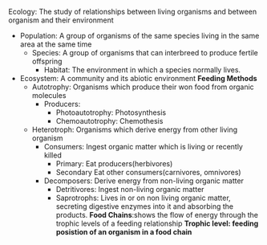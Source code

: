 Ecology: The study of relationships between living organisms and between organism and their environment
 - Population: A group of organisms of the  same species living in the same area at the same time
	 - Species: A group of organisms that can interbreed to produce fertile offspring
		 - Habitat: The environment in which a species normally lives.
- Ecosystem:  A community and its abiotic environment
**Feeding Methods**
	- Autotrophy: Organisms which produce their won food from organic molecules
		- Producers:
			- Photoautotrophy: Photosynthesis
			- Chemoautotrophy: Chemothesis
	- Heterotroph: Organisms which derive energy from other living organism
		- Consumers: Ingest organic matter which is living or recently killed
			- Primary: Eat producers(herbivores)
			- Secondary Eat other consumers(carnivores, omnivores)
		- Decomposers: Derive energy from non-living organic matter
			- Detritivores: Ingest non-living organic matter
			- Saprotrophs: Lives in or on non living organic matter, secreting digestive enzymes into it and absorbing the products.
**Food Chains**:shows the flow of energy through the trophic levels of a feeding relationship
**Trophic level: feeding posistion of an organism in a food chain**
<!--stackedit_data:
eyJoaXN0b3J5IjpbMTAxMDU0NzM2NCwtMTI4OTkxMzg5MiwtND
UxNDUzOTEsLTE5MDMzOTE1NzhdfQ==
-->